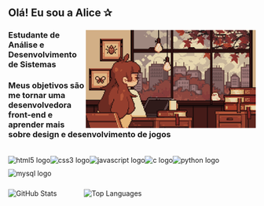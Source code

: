 ## Olá! Eu sou a Alice ✰
<div align="center">
    <div style="display:inline_block">
    <img align="right" alt="" height="200" src="./src/study.gif">
      <h3 align="left"> Estudante de Análise e Desenvolvimento de Sistemas</h3>
      <h3 align="left">Meus objetivos são me tornar uma desenvolvedora front-end e aprender mais sobre design e desenvolvimento de jogos</h3>
      <br>
        <img align="left" src="https://cdn.jsdelivr.net/gh/devicons/devicon/icons/html5/html5-original.svg" height="27" alt="html5 logo" />
        <img width="8" />
        <img align="left" src="https://cdn.jsdelivr.net/gh/devicons/devicon/icons/css3/css3-original.svg" height="27" alt="css3 logo" />
        <img width="8" />
        <img align="left" src="https://cdn.jsdelivr.net/gh/devicons/devicon/icons/javascript/javascript-plain.svg" height="25" alt="javascript logo" />
        <img width="8" />
        <img align="left" src="https://cdn.jsdelivr.net/gh/devicons/devicon/icons/c/c-original.svg" height="27" alt="c logo" />
        <img width="8" />
        <img align="left" src="https://cdn.jsdelivr.net/gh/devicons/devicon/icons/python/python-original.svg" height="27" alt="python logo" />
        <img width="8" />
        <img align="left" src="https://cdn.jsdelivr.net/gh/devicons/devicon/icons/mysql/mysql-original.svg" height="27" alt="mysql logo" />
      </div>
  </div>
  <br>
  <br>
  <br>
    <div>
    <img weigth= 180em src="https://github-readme-stats.vercel.app/api?username=AliceeFig&show_icons=true&theme=radical" width="476px" alt="GitHub Stats">
    <img weigth= 200em align=right src="https://github-readme-stats.vercel.app/api/top-langs/?username=AliceeFig&layout=compact&theme=radical" width="350px" alt="Top Languages">
    </div>
